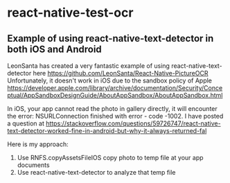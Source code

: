 # react-native-test-ocr
## Example of using react-native-text-detector in both iOS and Android

LeonSanta has created a very fantastic example of using react-native-text-detector here https://github.com/LeonSanta/React-Native-PictureOCR
Unfortunately, it doesn't work in iOS due to the sandbox policy of Apple https://developer.apple.com/library/archive/documentation/Security/Conceptual/AppSandboxDesignGuide/AboutAppSandbox/AboutAppSandbox.html

In iOS, your app cannot read the photo in gallery directly, it will encounter the error: NSURLConnection finished with error - code -1002. I have posted a question at https://stackoverflow.com/questions/59726747/react-native-text-detector-worked-fine-in-android-but-why-it-always-returned-fal

Here is my approach:
1. Use RNFS.copyAssetsFileIOS copy photo to temp file at your app documents
2. Use react-native-text-detector to analyze that temp file
  
